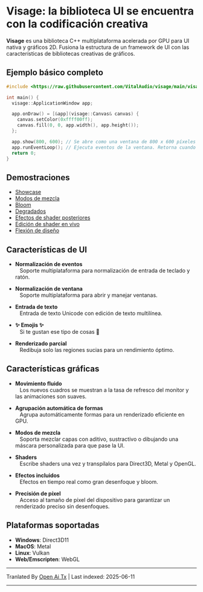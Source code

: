 # Visage: la biblioteca UI se encuentra con la codificación creativa

**Visage** es una biblioteca C++ multiplataforma acelerada por GPU para UI nativa y gráficos 2D. Fusiona la estructura de un framework de UI con las características de bibliotecas creativas de gráficos.

## Ejemplo básico completo
```cpp
#include <https://raw.githubusercontent.com/VitalAudio/visage/main/visage_app/application_window.h>

int main() {
  visage::ApplicationWindow app;

  app.onDraw() = [&app](visage::Canvas& canvas) {
    canvas.setColor(0xffff00ff);
    canvas.fill(0, 0, app.width(), app.height());
  };

  app.show(800, 600); // Se abre como una ventana de 800 x 600 píxeles
  app.runEventLoop(); // Ejecuta eventos de la ventana. Retorna cuando la ventana se cierra.
  return 0;
}
```

## Demostraciones
- [Showcase](https://visage.dev/examples/Showcase/)
- [Modos de mezcla](https://visage.dev/examples/BlendModes/)
- [Bloom](https://visage.dev/examples/Bloom/)
- [Degradados](https://visage.dev/examples/Gradients/)
- [Efectos de shader posteriores](https://visage.dev/examples/PostEffects/)
- [Edición de shader en vivo](https://visage.dev/examples/LiveShaderEditing/)
- [Flexión de diseño](https://visage.dev/examples/Layout/)

## Características de UI

- **Normalización de eventos**  
&nbsp;&nbsp;&nbsp;Soporte multiplataforma para normalización de entrada de teclado y ratón.

- **Normalización de ventana**  
&nbsp;&nbsp;&nbsp;Soporte multiplataforma para abrir y manejar ventanas.

- **Entrada de texto**  
&nbsp;&nbsp;&nbsp;Entrada de texto Unicode con edición de texto multilínea.

- **✨ Emojis ✨**  
&nbsp;&nbsp;&nbsp;Si te gustan ese tipo de cosas 🤷

- **Renderizado parcial**  
&nbsp;&nbsp;&nbsp;Redibuja solo las regiones sucias para un rendimiento óptimo.

## Características gráficas

- **Movimiento fluido**  
&nbsp;&nbsp;&nbsp;Los nuevos cuadros se muestran a la tasa de refresco del monitor y las animaciones son suaves.

- **Agrupación automática de formas**  
&nbsp;&nbsp;&nbsp;Agrupa automáticamente formas para un renderizado eficiente en GPU.

- **Modos de mezcla**  
&nbsp;&nbsp;&nbsp;Soporta mezclar capas con aditivo, sustractivo o dibujando una máscara personalizada para que pase la UI.

- **Shaders**  
&nbsp;&nbsp;&nbsp;Escribe shaders una vez y transpílalos para Direct3D, Metal y OpenGL.

- **Efectos incluidos**  
&nbsp;&nbsp;&nbsp;Efectos en tiempo real como gran desenfoque y bloom.

- **Precisión de píxel**  
&nbsp;&nbsp;&nbsp;Acceso al tamaño de píxel del dispositivo para garantizar un renderizado preciso sin desenfoques.

## Plataformas soportadas
- **Windows**: Direct3D11
- **MacOS**: Metal  
- **Linux**: Vulkan
- **Web/Emscripten**: WebGL

---

Tranlated By [Open Ai Tx](https://github.com/OpenAiTx/OpenAiTx) | Last indexed: 2025-06-11

---